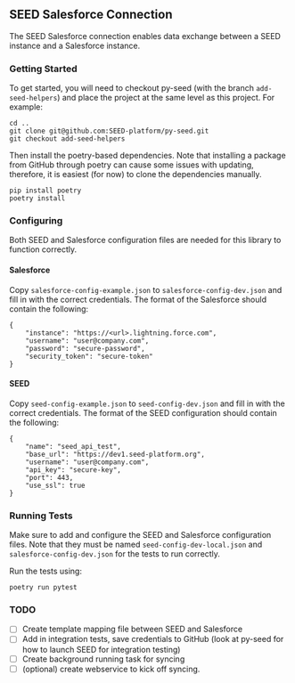 ## SEED Salesforce Connection

The SEED Salesforce connection enables data exchange between a SEED instance and a Salesforce instance.

### Getting Started

To get started, you will need to checkout py-seed (with the branch `add-seed-helpers`) and place the project at the same level as this project. For example:

```
cd ..
git clone git@github.com:SEED-platform/py-seed.git
git checkout add-seed-helpers
```

Then install the poetry-based dependencies. Note that installing a package from GitHub through poetry can cause some issues with updating, therefore, it is easiest (for now) to clone the dependencies manually.

```
pip install poetry
poetry install
```

### Configuring

Both SEED and Salesforce configuration files are needed for this library to function correctly.

#### Salesforce

Copy `salesforce-config-example.json` to `salesforce-config-dev.json` and fill
in with the correct credentials. The format of the Salesforce should contain the following:

```
{
    "instance": "https://<url>.lightning.force.com",
    "username": "user@company.com",
    "password": "secure-password",
    "security_token": "secure-token"
}
```

#### SEED

Copy `seed-config-example.json` to `seed-config-dev.json` and fill
in with the correct credentials. The format of the SEED configuration should contain the following:

```
{
    "name": "seed_api_test",
    "base_url": "https://dev1.seed-platform.org",
    "username": "user@company.com",
    "api_key": "secure-key",
    "port": 443,
    "use_ssl": true
}
```

### Running Tests

Make sure to add and configure the SEED and Salesforce configuration files. Note that they must be named `seed-config-dev-local.json` and `salesforce-config-dev.json` for the tests to run correctly.

Run the tests using:

```
poetry run pytest
```

### TODO

- [ ] Create template mapping file between SEED and Salesforce
- [ ] Add in integration tests, save credentials to GitHub (look at py-seed for how to launch SEED for integration testing)
- [ ] Create background running task for syncing
- [ ] (optional) create webservice to kick off syncing.
